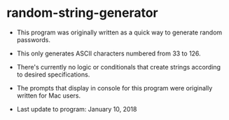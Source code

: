 # random-string-generator

* This program was originally written as a quick way to generate random passwords.
* This only generates ASCII characters numbered from 33 to 126.
* There's currently no logic or conditionals that create strings according to desired specifications.
* The prompts that display in console for this program were originally written for Mac users.

* Last update to program: January 10, 2018
